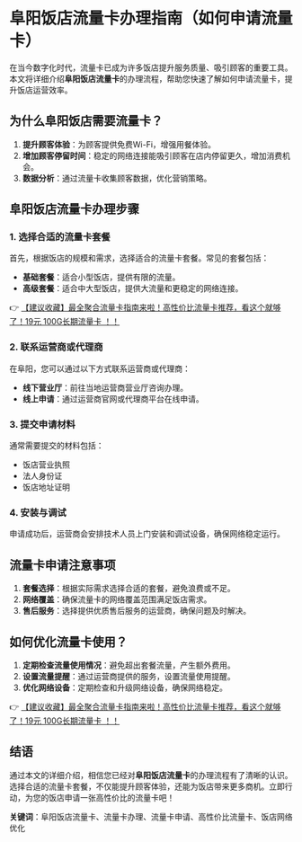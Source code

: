# 阜阳饭店流量卡办理指南（如何申请流量卡）

在当今数字化时代，流量卡已成为许多饭店提升服务质量、吸引顾客的重要工具。本文将详细介绍**阜阳饭店流量卡**的办理流程，帮助您快速了解如何申请流量卡，提升饭店运营效率。

## 为什么阜阳饭店需要流量卡？

1. **提升顾客体验**：为顾客提供免费Wi-Fi，增强用餐体验。
2. **增加顾客停留时间**：稳定的网络连接能吸引顾客在店内停留更久，增加消费机会。
3. **数据分析**：通过流量卡收集顾客数据，优化营销策略。

## 阜阳饭店流量卡办理步骤

### 1. 选择合适的流量卡套餐
首先，根据饭店的规模和需求，选择适合的流量卡套餐。常见的套餐包括：
- **基础套餐**：适合小型饭店，提供有限的流量。
- **高级套餐**：适合中大型饭店，提供大流量和更稳定的网络连接。

👉 [【建议收藏】最全聚合流量卡指南来啦！高性价比流量卡推荐，看这个就够了！19元 100G长期流量卡 ！！](https://bit.ly/Liuliangka)

### 2. 联系运营商或代理商
在阜阳，您可以通过以下方式联系运营商或代理商：
- **线下营业厅**：前往当地运营商营业厅咨询办理。
- **线上申请**：通过运营商官网或代理商平台在线申请。

### 3. 提交申请材料
通常需要提交的材料包括：
- 饭店营业执照
- 法人身份证
- 饭店地址证明

### 4. 安装与调试
申请成功后，运营商会安排技术人员上门安装和调试设备，确保网络稳定运行。

## 流量卡申请注意事项

1. **套餐选择**：根据实际需求选择合适的套餐，避免浪费或不足。
2. **网络覆盖**：确保流量卡的网络覆盖范围满足饭店需求。
3. **售后服务**：选择提供优质售后服务的运营商，确保问题及时解决。

## 如何优化流量卡使用？

1. **定期检查流量使用情况**：避免超出套餐流量，产生额外费用。
2. **设置流量提醒**：通过运营商提供的服务，设置流量使用提醒。
3. **优化网络设备**：定期检查和升级网络设备，确保网络稳定。

👉 [【建议收藏】最全聚合流量卡指南来啦！高性价比流量卡推荐，看这个就够了！19元 100G长期流量卡 ！！](https://bit.ly/Liuliangka)

## 结语

通过本文的详细介绍，相信您已经对**阜阳饭店流量卡**的办理流程有了清晰的认识。选择合适的流量卡套餐，不仅能提升顾客体验，还能为饭店带来更多商机。立即行动，为您的饭店申请一张高性价比的流量卡吧！

**关键词**：阜阳饭店流量卡、流量卡办理、流量卡申请、高性价比流量卡、饭店网络优化